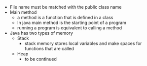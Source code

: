 - File name must be matched with the public class name
- Main method 
  - a method is a function that is defined in a class
  - In java main method is the starting point of a program
  - running a program is equivalent to calling a method
- Java has two types of memory 
  - Stack 
    - stack memory stores local variables and make spaces for functions that are called 
  - Heap
    - to be continued
  